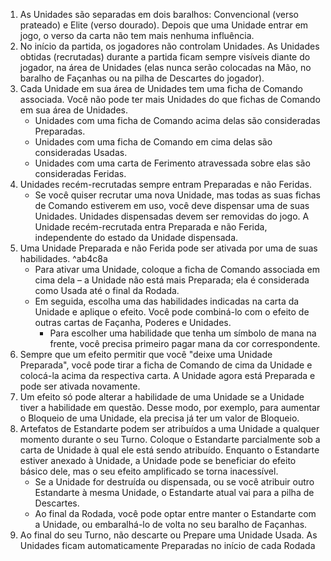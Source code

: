 1. As Unidades são separadas em dois baralhos: Convencional (verso prateado) e Elite (verso dourado). Depois que uma Unidade entrar em jogo, o verso da carta não tem mais nenhuma influência.
2. No início da partida, os jogadores não controlam Unidades. As Unidades obtidas (recrutadas) durante a partida ficam sempre visíveis diante do jogador, na área de Unidades (elas nunca serão colocadas na Mão, no baralho de Façanhas ou na pilha de Descartes do jogador).
3. Cada Unidade em sua área de Unidades tem uma ficha de Comando associada. Você não pode ter mais Unidades do que fichas de Comando em sua área de Unidades.
	- Unidades com uma ficha de Comando acima delas são consideradas Preparadas.
	- Unidades com uma ficha de Comando em cima delas são consideradas Usadas.
	- Unidades com uma carta de Ferimento atravessada sobre elas são consideradas Feridas.
4. Unidades recém-recrutadas sempre entram Preparadas e não Feridas.
	- Se você quiser recrutar uma nova Unidade, mas todas as suas fichas de Comando estiverem em uso, você deve dispensar uma de suas Unidades. Unidades dispensadas devem ser removidas do jogo. A Unidade recém-recrutada entra Preparada e não Ferida, independente do estado da Unidade dispensada.
5. Uma Unidade Preparada e não Ferida pode ser ativada por uma de suas habilidades. ^ab4c8a
	- Para ativar uma Unidade, coloque a ficha de Comando associada em cima dela – a Unidade não está mais Preparada; ela é considerada como Usada até o final da Rodada.
	- Em seguida, escolha uma das habilidades indicadas na carta da Unidade e aplique o efeito. Você pode combiná-lo com o efeito de outras cartas de Façanha, Poderes e Unidades.
		 - Para escolher uma habilidade que tenha um símbolo de mana na frente, você precisa primeiro pagar mana da cor correspondente.
6. Sempre que um efeito permitir que você "deixe uma Unidade Preparada", você pode tirar a ficha de Comando de cima da Unidade e colocá-la acima da respectiva carta. A Unidade agora está Preparada e pode ser ativada novamente.
7. Um efeito só pode alterar a habilidade de uma Unidade se a Unidade tiver a habilidade em questão. Desse modo, por exemplo, para aumentar o Bloqueio de uma Unidade, ela precisa já ter um valor de Bloqueio.
8.	Artefatos de Estandarte podem ser atribuídos a uma Unidade a qualquer momento durante o seu Turno. Coloque o Estandarte parcialmente sob a carta de Unidade à qual ele está sendo atribuído. Enquanto o Estandarte estiver anexado à Unidade, a Unidade pode se beneficiar do efeito básico dele, mas o seu efeito amplificado se torna inacessível.
	- Se a Unidade for destruída ou dispensada, ou se você atribuir outro Estandarte à mesma Unidade, o Estandarte atual vai para a pilha de Descartes.
	- Ao final da Rodada, você pode optar entre manter o Estandarte com a Unidade, ou embaralhá-lo de volta no seu baralho de Façanhas.
9. Ao final do seu Turno, não descarte ou Prepare uma Unidade Usada. As Unidades ficam automaticamente Preparadas no início de cada Rodada